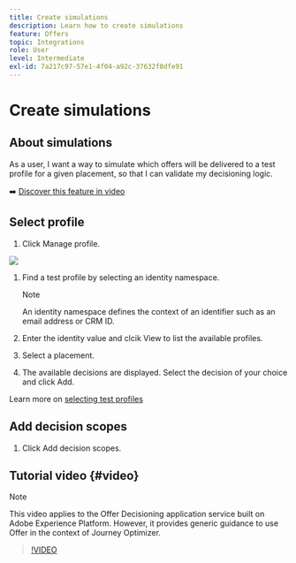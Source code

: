 ```yaml
---
title: Create simulations
description: Learn how to create simulations
feature: Offers
topic: Integrations
role: User
level: Intermediate
exl-id: 7a217c97-57e1-4f04-a92c-37632f8dfe91
---
```


# Create simulations

## About simulations

As a user, I want a way to simulate which offers will be delivered to a test profile for a given placement, so that I can validate my decisioning logic.

➡️ [Discover this feature in video](#video)

## Select profile

1. Click Manage profile.

![](../../assets/xxx.png)

1. Find a test profile by selecting an identity namespace.

    >[!NOTE]
    >
    >An identity namespace defines the context of an identifier such as an email address or CRM ID.

1. Enter the identity value and clcik View to list the available profiles.

1. Select a placement.

1. The available decisions are displayed. Select the decision of your choice and click Add.

Learn more on [selecting test profiles](preview.md#select-test-profiles)

## Add decision scopes

1. Click Add decision scopes.



## Tutorial video {#video}

>[!NOTE]
>
>This video applies to the Offer Decisioning application service built on Adobe Experience Platform. However, it provides generic guidance to use Offer in the context of Journey Optimizer.

>[!VIDEO](https://video.tv.adobe.com/v/329606?quality=12)
